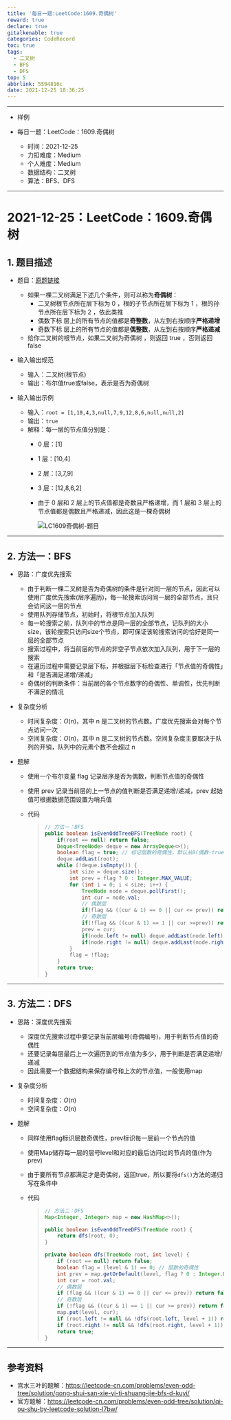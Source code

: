```yaml
---
title: '每日一题:LeetCode:1609.奇偶树'
reward: true
declare: true
gitalkenable: true
categories: CodeRecord
toc: true
tags:
  - 二叉树
  - BFS
  - DFS
top: 5
abbrlink: 5504816c
date: 2021-12-25 18:36:25
---
```

---

* 样例

* 每日一题：LeetCode：1609.奇偶树
  * 时间：2021-12-25 
  * 力扣难度：Medium
  * 个人难度：Medium
  * 数据结构：二叉树
  * 算法：BFS、DFS

---

<!-- more -->

# 2021-12-25：LeetCode：1609.奇偶树

## 1. 题目描述

* 题目：[原题链接](https://leetcode-cn.com/problems/even-odd-tree/)

  * 如果一棵二叉树满足下述几个条件，则可以称为**奇偶树**：
    * 二叉树根节点所在层下标为 0 ，根的子节点所在层下标为 1 ，根的孙节点所在层下标为 2 ，依此类推
    * 偶数下标 层上的所有节点的值都是**奇整数**，从左到右按顺序**严格递增**
    * 奇数下标 层上的所有节点的值都是**偶整数**，从左到右按顺序**严格递减**
  * 给你二叉树的根节点，如果二叉树为奇偶树 ，则返回 true ，否则返回 false

* 输入输出规范

  * 输入：二叉树(根节点)
  * 输出：布尔值true或false，表示是否为奇偶树

* 输入输出示例

  * 输入：`root = [1,10,4,3,null,7,9,12,8,6,null,null,2]`
  * 输出：`true`
  * 解释：每一层的节点值分别是：
    * 0 层：[1]
    * 1 层：[10,4]
    * 2 层：[3,7,9]
    * 3 层：[12,8,6,2]
    * 由于 0 层和 2 层上的节点值都是奇数且严格递增，而 1 层和 3 层上的节点值都是偶数且严格递减，因此这是一棵奇偶树
    
      ![LC1609奇偶树-题目](https://gitee.com/chthollists/PicRepo/raw/master/CodeRecord/LC1609%E5%A5%87%E5%81%B6%E6%A0%91-%E9%A2%98%E7%9B%AE.bmp)

---

## 2. 方法一：BFS

* 思路：广度优先搜索

  * 由于判断一棵二叉树是否为奇偶树的条件是针对同一层的节点，因此可以使用广度优先搜索(层序遍历)，每一轮搜索访问同一层的全部节点，且只会访问这一层的节点
  * 使用队列存储节点，初始时，将根节点加入队列
  * 每一轮搜索之前，队列中的节点是同一层的全部节点，记队列的大小size，该轮搜索只访问size个节点，即可保证该轮搜索访问的恰好是同一层的全部节点
  * 搜索过程中，将当前层的节点的非空子节点依次加入队列，用于下一层的搜索
  * 在遍历过程中需要记录层下标，并根据层下标检查进行「节点值的奇偶性」和「是否满足递增/递减」
  * 奇偶树的判断条件：当前层的各个节点数字的奇偶性、单调性，优先判断不满足的情况

* 复杂度分析

  * 时间复杂度：$O(n)$，其中 n 是二叉树的节点数。广度优先搜索会对每个节点访问一次
  * 空间复杂度：$O(n)$，其中 n 是二叉树的节点数。空间复杂度主要取决于队列的开销，队列中的元素个数不会超过 n

* 题解

  * 使用一个布尔变量 flag 记录层序是否为偶数，判断节点值的奇偶性

  * 使用 prev 记录当前层的上一节点的值判断是否满足递增/递减，prev 起始值可根据数据范围设置为哨兵值

  * 代码

    > ```java
    > // 方法一：BFS
    > public boolean isEvenOddTreeBFS(TreeNode root) {
    >     if(root == null) return false;
    >     Deque<TreeNode> deque = new ArrayDeque<>();
    >     boolean flag = true; // 标记层数的奇偶性，默认从0(偶数-true)开始, 偶数层要求数字为奇数且递增，奇数层要求数字为偶数且递减
    >     deque.addLast(root);
    >     while (!deque.isEmpty()) {
    >         int size = deque.size();
    >         int prev = flag ? 0 : Integer.MAX_VALUE;
    >         for (int i = 0; i < size; i++) {
    >             TreeNode node = deque.pollFirst();
    >             int cur = node.val;
    >             // 偶数层
    >             if(flag && ((cur & 1) == 0 || cur <= prev)) return false;
    >             // 奇数层
    >             if(!flag && ((cur & 1) == 1 || cur >=prev)) return false;
    >             prev = cur;
    >             if(node.left != null) deque.addLast(node.left);
    >             if(node.right != null) deque.addLast(node.right);
    >         }
    >         flag = !flag;
    >     }
    >     return true;
    > }
    > ```

---

## 3. 方法二：DFS

* 思路：深度优先搜索
  * 深度优先搜索过程中要记录当前层编号(奇偶编号)，用于判断节点值的奇偶性
  * 还要记录每层最后上一次遍历到的节点值为多少，用于判断是否满足递增/递减
  * 因此需要一个数据结构来保存编号和上次的节点值，一般使用map
* 复杂度分析
  * 时间复杂度：$O(n)$
  * 空间复杂度：$O(n)$

* 题解

  * 同样使用flag标识层数奇偶性，prev标识每一层前一个节点的值

  * 使用Map储存每一层的层号level和对应的最后访问过的节点的值(作为prev)

  * 由于要所有节点都满足才是奇偶树，返回true，所以要将`dfs()`方法的递归写在条件中

  * 代码

    > ```java
    > // 方法二：DFS
    > Map<Integer, Integer> map = new HashMap<>();
    > 
    > public boolean isEvenOddTreeDFS(TreeNode root) {
    >     return dfs(root, 0);
    > }
    > 
    > private boolean dfs(TreeNode root, int level) {
    >     if (root == null) return false;
    >     boolean flag = (level & 1) == 0; // 层数的奇偶性
    >     int prev = map.getOrDefault(level, flag ? 0 : Integer.MAX_VALUE); // 从Map里面获取上次的节点值
    >     int cur = root.val;
    >     // 偶数层
    >     if (flag && ((cur & 1) == 0 || cur <= prev)) return false;
    >     // 奇数层
    >     if (!flag && ((cur & 1) == 1 || cur >= prev)) return false;
    >     map.put(level, cur);
    >     if (root.left != null && !dfs(root.left, level + 1)) return false;
    >     if (root.right != null && !dfs(root.right, level + 1)) return false;
    >     return true;
    > }
    > ```

---

## 参考资料

* 宫水三叶的题解：https://leetcode-cn.com/problems/even-odd-tree/solution/gong-shui-san-xie-yi-ti-shuang-jie-bfs-d-kuyi/
* 官方题解：https://leetcode-cn.com/problems/even-odd-tree/solution/qi-ou-shu-by-leetcode-solution-l7bw/
